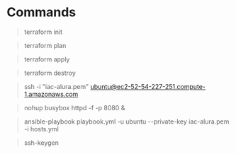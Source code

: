 # Commands

> terraform init

> terraform plan

> terraform apply

> terraform destroy

> ssh -i "iac-alura.pem" ubuntu@ec2-52-54-227-251.compute-1.amazonaws.com

> nohup busybox httpd -f -p 8080 &

> ansible-playbook playbook.yml -u ubuntu --private-key iac-alura.pem -i hosts.yml

> ssh-keygen
